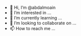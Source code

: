 - 👋 Hi, I’m @abdalmoain
- 👀 I’m interested in ...
- 🌱 I’m currently learning ...
- 💞️ I’m looking to collaborate on ...
- 📫 How to reach me ...

<!---
abdalmoain/abdalmoain is a ✨ special ✨ repository because its `README.md` (this file) appears on your GitHub profile.
You can click the Preview link to take a look at your changes.
--->
